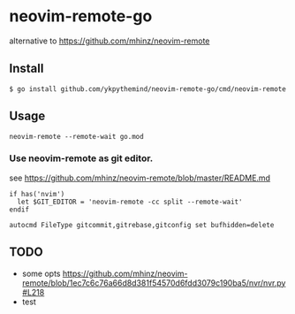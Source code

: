 # neovim-remote-go

alternative to https://github.com/mhinz/neovim-remote

## Install


```
$ go install github.com/ykpythemind/neovim-remote-go/cmd/neovim-remote
```


## Usage

```
neovim-remote --remote-wait go.mod
```

### Use neovim-remote as git editor.

see https://github.com/mhinz/neovim-remote/blob/master/README.md

```.vimrc
if has('nvim')
  let $GIT_EDITOR = 'neovim-remote -cc split --remote-wait'
endif

autocmd FileType gitcommit,gitrebase,gitconfig set bufhidden=delete
```

## TODO

- some opts https://github.com/mhinz/neovim-remote/blob/1ec7c6c76a66d8d381f54570d6fdd3079c190ba5/nvr/nvr.py#L218
- test
